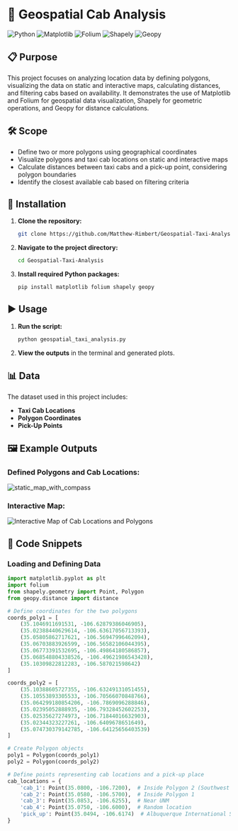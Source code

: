 # 📍 Geospatial Cab Analysis

![Python](https://img.shields.io/badge/Python-3.8+-blue.svg)
![Matplotlib](https://img.shields.io/badge/Matplotlib-3.4.2+-red.svg)
![Folium](https://img.shields.io/badge/Folium-0.12.1+-green.svg)
![Shapely](https://img.shields.io/badge/Shapely-1.7.1+-orange.svg)
![Geopy](https://img.shields.io/badge/Geopy-2.1.0+-purple.svg)

## 📋 Purpose
This project focuses on analyzing location data by defining polygons, visualizing the data on static and interactive maps, calculating distances, and filtering cabs based on availability. It demonstrates the use of Matplotlib and Folium for geospatial data visualization, Shapely for geometric operations, and Geopy for distance calculations.

## 🛠️ Scope
- Define two or more polygons using geographical coordinates
- Visualize polygons and taxi cab locations on static and interactive maps
- Calculate distances between taxi cabs and a pick-up point, considering polygon boundaries
- Identify the closest available cab based on filtering criteria

## 🚀 Installation
1. **Clone the repository:**
    ```bash
    git clone https://github.com/Matthew-Rimbert/Geospatial-Taxi-Analysis.git
    ```
2. **Navigate to the project directory:**
    ```bash
    cd Geospatial-Taxi-Analysis
    ```
3. **Install required Python packages:**
    ```bash
    pip install matplotlib folium shapely geopy
    ```

## ▶️ Usage
1. **Run the script:**
    ```bash
    python geospatial_taxi_analysis.py
    ```

2. **View the outputs** in the terminal and generated plots.

## 📊 Data
The dataset used in this project includes:
- **Taxi Cab Locations**
- **Polygon Coordinates**
- **Pick-Up Points**

## 🖼️ Example Outputs

### Defined Polygons and Cab Locations:
![static_map_with_compass](https://github.com/user-attachments/assets/b1bd4691-72f3-4ed0-847b-4af0634231d6)

### Interactive Map:
![Interactive Map of Cab Locations and Polygons](https://github.com/user-attachments/assets/fdd16655-1581-460d-aecf-0b8e4c108739)


## 🧩 Code Snippets

### Loading and Defining Data
```python
import matplotlib.pyplot as plt
import folium
from shapely.geometry import Point, Polygon
from geopy.distance import distance

# Define coordinates for the two polygons
coords_poly1 = [
    (35.1046911691531, -106.62879386046905),
    (35.02388440629614, -106.63617056713393),
    (35.05805862717621, -106.56947996462094),
    (35.06703883926599, -106.56582106044395),
    (35.06773391532695, -106.49864180586857),
    (35.068548804338526, -106.49621986543428),
    (35.10309822812283, -106.587021598642)
]

coords_poly2 = [
    (35.10388605727355, -106.63249131051455),
    (35.10553893305533, -106.70566070848766),
    (35.064299180854206, -106.7869096288846),
    (35.02395052888935, -106.79328452602253),
    (35.02535627274973, -106.71844016632903),
    (35.02344323227261, -106.6409678651649),
    (35.074730379142785, -106.64125656403539)
]

# Create Polygon objects
poly1 = Polygon(coords_poly1)
poly2 = Polygon(coords_poly2)

# Define points representing cab locations and a pick-up place
cab_locations = {
    'cab_1': Point(35.0800, -106.7200),  # Inside Polygon 2 (Southwest Region)
    'cab_2': Point(35.0580, -106.5700),  # Inside Polygon 1
    'cab_3': Point(35.0853, -106.6255),  # Near UNM
    'cab_4': Point(35.0750, -106.6000),  # Random location
    'pick_up': Point(35.0494, -106.6174)  # Albuquerque International Sunport
}
```
